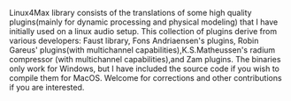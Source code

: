 Linux4Max library consists of the translations of some high quality plugins(mainly for dynamic processing and physical modeling) 
that I have initially used on a linux audio setup. This collection of plugins derive from various developers: Faust library, Fons Andriaensen's plugins, Robin Gareus' plugins(with multichannel capabilities),K.S.Matheussen's radium compressor (with multichannel capabilities),and Zam plugins.
The binaries only work for Windows, but I have included the source code if you wish to compile them for MacOS.
Welcome for corrections and other contributions if you are interested.
